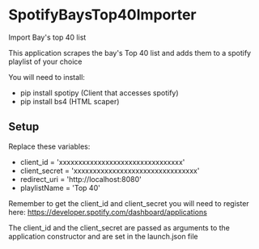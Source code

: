 # SpotifyBaysTop40Importer
Import Bay's top 40 list

This application scrapes the bay's Top 40 list and adds them to a spotify playlist of your choice

You will need to install:
* pip install spotipy  (Client that accesses spotify)
* pip install bs4       (HTML scaper)

## Setup
Replace these variables:
* client_id       = 'xxxxxxxxxxxxxxxxxxxxxxxxxxxxxxxx'
* client_secret   = 'xxxxxxxxxxxxxxxxxxxxxxxxxxxxxxxx'
* redirect_uri    = 'http://localhost:8080'
* playlistName    = 'Top 40'

Remember to get the client_id and client_secret you will need to register here:
	https://developer.spotify.com/dashboard/applications

The client_id and the client_secret are passed as arguments to the application constructor
and are set in the launch.json file